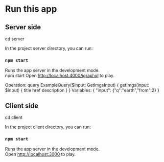 # Run this app

## Server side

cd server

In the project server directory, you can run:

### `npm start`
Runs the app server in the development mode.\
npm start
Open [http://localhost:4000/igraphql](http://localhost:4000/igraphql) to play.

Operation:
query ExampleQuery($input: GetImgsInput) {
  getImgs(input: $input) {
    title
    href
    description
  }
}
Variables:
{
  "input": {"q":"earth","from":2}
}


## Client side
  cd client

In the project client directory, you can run:
### `npm start`

Runs the app server in the development mode.\
Open [http://localhost:3000](http://localhost:3000) to play.

